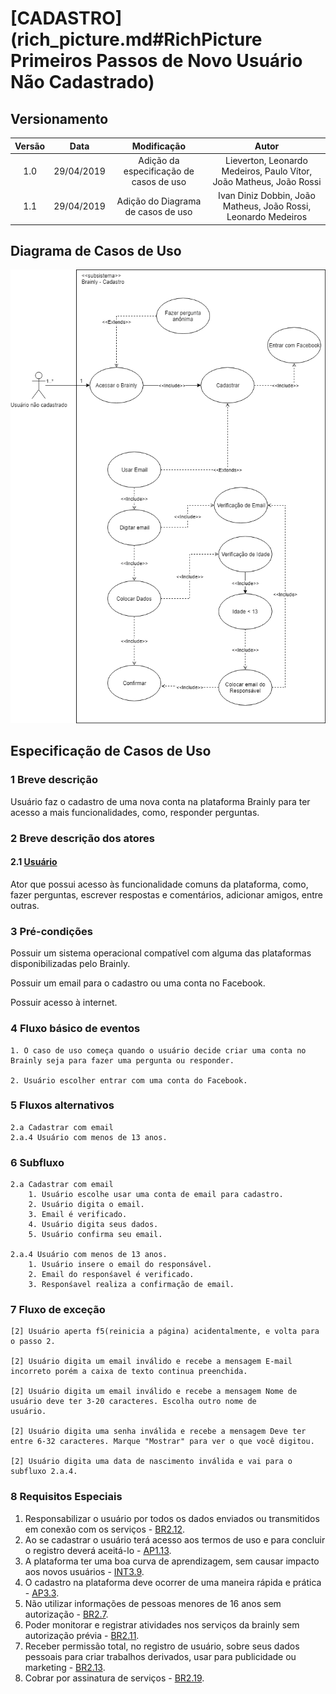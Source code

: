 # [CADASTRO](rich_picture.md#RichPicture Primeiros Passos de Novo Usuário Não Cadastrado)

## Versionamento

|  Versão | Data | Modificação | Autor |
|  :------: | :------: | :------: | :------:
| 1.0 | 29/04/2019 | Adição da especificação de casos de uso | Lieverton, Leonardo Medeiros, Paulo Vítor, João Matheus, João Rossi |
| 1.1 | 29/04/2019 | Adição do Diagrama de casos de uso | Ivan Diniz Dobbin, João Matheus, João Rossi, Leonardo Medeiros|

## Diagrama de Casos de Uso

![Diagrama de casos de uso: Cadastro](../../images/diagramas_casos_uso/Cadastro.png)

## Especificação de Casos de Uso

### 1 Breve descrição
Usuário faz o cadastro de uma nova conta na plataforma Brainly para ter acesso a mais funcionalidades, como, responder perguntas.
### 2 Breve descrição dos atores
#### 2.1 [Usuário](../../lexicos10x5f8c4.md#L12660)
Ator que possui acesso às funcionalidade comuns da plataforma, como, fazer perguntas, escrever respostas e comentários, adicionar amigos, entre outras. 
### 3 Pré-condições
Possuir um sistema operacional compatível com alguma das plataformas disponibilizadas pelo Brainly.

Possuir um email para o cadastro ou uma conta no Facebook.

Possuir acesso à internet.
### 4 Fluxo básico de eventos
	1. O caso de uso começa quando o usuário decide criar uma conta no Brainly seja para fazer uma pergunta ou responder.

	2. Usuário escolher entrar com uma conta do Facebook.
### 5 Fluxos alternativos
	2.a Cadastrar com email
	2.a.4 Usuário com menos de 13 anos.



### 6 Subfluxo
	2.a Cadastrar com email
		1. Usuário escolhe usar uma conta de email para cadastro.
		2. Usuário digita o email.
		3. Email é verificado.
		4. Usuário digita seus dados.
		5. Usuário confirma seu email.

	2.a.4 Usuário com menos de 13 anos.
		1. Usuário insere o email do responsável.
		2. Email do responśavel é verificado.
		3. Responśavel realiza a confirmação de email.
### 7 Fluxo de exceção
	[2] Usuário aperta f5(reinicia a página) acidentalmente, e volta para o passo 2.

	[2] Usuário digita um email inválido e recebe a mensagem E-mail incorreto porém a caixa de texto continua preenchida.

	[2] Usuário digita um email inválido e recebe a mensagem Nome de usuário deve ter 3-20 caracteres. Escolha outro nome de 
	usuário.

	[2] Usuário digita uma senha inválida e recebe a mensagem Deve ter entre 6-32 caracteres. Marque "Mostrar" para ver o que você digitou.

	[2] Usuário digita uma data de nascimento inválida e vai para o subfluxo 2.a.4.


### 8 Requisitos Especiais
1. Responsabilizar o usuário por todos os dados enviados ou transmitidos em conexão com os serviços - [BR2.12](../../brainstorm.md).
2. Ao se cadastrar o usuário terá acesso aos termos de uso e para concluir o registro deverá aceitá-lo - [AP1.13](../../analise_protocolo.md).
3. A plataforma ter uma boa curva de aprendizagem, sem causar impacto aos novos usuários - [INT3.9](../../introspeccao.md).
4. O cadastro na plataforma deve ocorrer de uma maneira rápida e prática - [AP3.3](../../analise_protocolo.md).
5. Não utilizar informações de pessoas menores de 16 anos sem autorização - [BR2.7](../../brainstorm.md).
6. Poder monitorar e registrar atividades nos serviços da brainly sem autorização prévia - [BR2.11](../../brainstorm.md).
7. Receber permissão total, no registro de usuário, sobre seus dados pessoais para criar trabalhos derivados, usar para publicidade ou marketing - [BR2.13](../../brainstorm.md).
8. Cobrar por assinatura de serviços - [BR2.19](../../brainstorm.md).